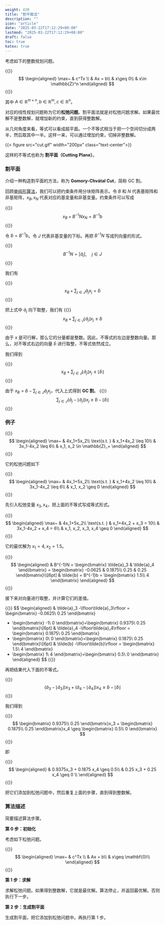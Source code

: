 ```yaml
---
weight: 420
title: "割平面法"
description: ""
icon: "article"
date: "2025-03-22T17:12:29+08:00"
lastmod: "2025-03-22T17:12:29+08:00"
draft: false
toc: true
katex: true
---
```


考虑如下的整数规划问题。

{{<katex>}}
$$
\begin{aligned}
\max~ & c^Tx \\
& Ax = b\\
& x\geq 0\\
& x\in \mathbb{Z}^n
\end{aligned}
$$
{{</katex>}}

其中 $A\in\mathbb{R}^{m\times n}, b\in\mathbb{R}^m, c\in \mathbb{R}^n$。

对应的线性规划问题称为它的**松弛问题**。割平面法就是对松弛问题求解。如果最优解不是整数解，就增加新的约束，直到获得整数解。

从几何角度来看，等式可以看成超平面。一个不等式相当于把一个空间切分成两半，然后取其中一半。这样一来，可以通过增加约束，切掉非整数解。

{{< figure src="cut.gif" width="200px" class="text-center">}}

这样的不等式也称为 **割平面（Cutting Plane）**。

### 割平面

介绍一种构造割平面的方法，称为 **Gomory-Chvátal Cut**，简称 GC 割。

回顾[单纯形算法](../simplex-method/simplex)，我们可以把约束条件用分块矩阵表示。令 $B$ 和 $N$ 代表基矩阵和非基矩阵，$x_B, x_N$ 代表对应的基变量和非基变量。约束条件可以写成

{{<katex>}}
$$
x_B + B^{-1}Nx_N = B^{-1}b
$$
{{</katex>}}

令 $\tilde{b} = B^{-1}b$。令 $J$ 代表非基变量的下标。再把 $B^{-1}N$ 写成列向量的形式。

{{<katex>}}
$$
B^{-1}N = [\tilde{a}_{j} ], \quad j\in J
$$
{{</katex>}}

我们有

{{<katex>}}
$$
x_B + \sum_{j\in J}\tilde{a}_{j} x_j = \tilde{b}
$$
{{</katex>}}

把上式中 $\tilde{a}_j$ 向下取整，我们有
{{<katex>}}
$$
x_B + \sum_{j\in J} \lfloor \tilde{a}_j \rfloor x_j \leq \tilde{b}
$$
{{</katex>}}

由于 $x$ 是可行解，那么它的分量都是整数。因此，不等式的左边是整数向量。那么，对不等式右边的向量 $\bar{b}$ 进行取整，不等式依然成立。

我们得到

{{<katex>}}
$$
x_B + \sum_{j\in J} \lfloor \tilde{a}_j \rfloor x_j \leq \lfloor\bar{b}\rfloor
$$
{{</katex>}}

由于 $x_B=  \tilde{b} - \sum_{j\in J}\tilde{a}_{j} x_j$，代入上式得到 **GC 割**。
{{<katex>}}
$$
\sum_{j\in J}(\bar{a}_j-\lfloor \tilde{a}_j\rfloor) x_j \geq \tilde{b} - \lfloor\tilde{b}\rfloor
$$
{{</katex>}}

### 例子

{{<katex>}}
$$
\begin{aligned}
\max~ & 4x_1+5x_2\\
\text{s.t. } & x_1+4x_2 \leq 10\\
& 3x_1-4x_2 \leq 6\\
& x_1, x_2 \in \mathbb{Z}_+
\end{aligned}
$$
{{</katex>}}

它的松弛问题如下

{{<katex>}}
$$
\begin{aligned}
\max~ & 4x_1+5x_2\\
\text{s.t. } & x_1+4x_2 \leq 10\\
& 3x_1-4x_2 \leq 6\\
& x_1, x_2 \geq 0
\end{aligned}
$$
{{</katex>}}

先引入松弛变量 $x_3, x_4$，把上面的不等式写成等式形式。

{{<katex>}}
$$
\begin{aligned}
\max~ & 4x_1+5x_2\\
\text{s.t. } & x_1+4x_2 + x_3 = 10\\
& 3x_1-4x_2 + x_4 = 6\\
& x_1, x_2, x_3, x_4 \geq 0
\end{aligned}
$$
{{</katex>}}

它的最优解为 $x_1=4, x_2=1.5$。

{{<katex>}}
$$
\begin{aligned}
& B^{-1}N = \begin{bmatrix}
\tilde{a}_3 & \tilde{a}_4
\end{bmatrix} = 
\begin{bmatrix}
-0.0625 & 0.1875\\
0.25 & 0.25
\end{bmatrix}\\[6pt]
& \tilde{b} = B^{-1}b = 
\begin{bmatrix}
1.5\\
4
\end{bmatrix}
\end{aligned}
$$
{{</katex>}}

接下来对向量进行取整，并计算它们的差值。

{{<katex>}}
$$
\begin{aligned}
& \tilde{a}_3 -\lfloor\tilde{a}_3\rfloor = 
\begin{bmatrix}
-0.0625\\
0.25
\end{bmatrix} 
- \begin{bmatrix}
-1\\
0
\end{bmatrix}=\begin{bmatrix}
0.9375\\
0.25
\end{bmatrix}\\[6pt]
& \tilde{a}_4 -\lfloor\tilde{a}_4\rfloor = 
\begin{bmatrix}
0.1875\\
0.25
\end{bmatrix} 
- \begin{bmatrix}
0\\
0
\end{bmatrix}=\begin{bmatrix}
0.1875\\
0.25
\end{bmatrix}\\[6pt]
& \tilde{b} -\lfloor\tilde{b}\rfloor = 
\begin{bmatrix}
1.5\\
4
\end{bmatrix} 
- \begin{bmatrix}
1\\
4
\end{bmatrix}=\begin{bmatrix}
0.5\\
0
\end{bmatrix}
\end{aligned}
$$
{{</katex>}}

再把结果代入下面的不等式。

{{<katex>}}
$$
(\tilde{a}_3-\lfloor \tilde{a}_3\rfloor) x_3 + (\tilde{a}_4-\lfloor \tilde{a}_4 \rfloor ) x_4 \geq \tilde{b}-\lfloor \tilde{b} \rfloor
$$
{{</katex>}}

我们得到

{{<katex>}}
$$
\begin{bmatrix}
0.9375\\
0.25
\end{bmatrix}x_3 + 
\begin{bmatrix}
0.1875\\
0.25
\end{bmatrix}x_4
\geq \begin{bmatrix}
0.5\\
0
\end{bmatrix}
$$
{{</katex>}}

即

{{<katex>}}
$$
\begin{aligned}
& 0.9375x_3 + 0.1875 x_4 \geq 0.5\\
& 0.25 x_3 + 0.25 x_4 \geq 0 \\
\end{aligned}
$$
{{</katex>}}

把它们添加到松弛问题中，然后重复上面的步骤，直到得到整数解。

### 算法描述

简要描述算法步骤。

**第 0 步：初始化**

考虑如下松弛问题。

{{<katex>}}
$$
\begin{aligned}
\max~ & c^Tx \\
& Ax = b\\
& x\geq \mathbf{0}\\
\end{aligned}
$$
{{</katex>}}

**第 1 步：求解**

求解松弛问题。如果得到整数解，它就是最优解。算法停止，并返回最优解。否则执行下一步。

**第 2 步：生成割平面**

生成割平面，把它添加到松弛问题中。再执行第 1 步。
